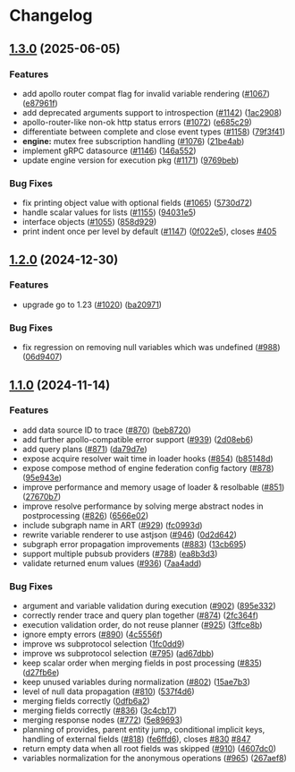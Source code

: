 # Changelog

## [1.3.0](https://github.com/wundergraph/graphql-go-tools/compare/execution/v1.2.0...execution/v1.3.0) (2025-06-05)


### Features

* add apollo router compat flag for invalid variable rendering ([#1067](https://github.com/wundergraph/graphql-go-tools/issues/1067)) ([e87961f](https://github.com/wundergraph/graphql-go-tools/commit/e87961fcd13f4dde76432745c564950f56f5045d))
* add deprecated arguments support to introspection ([#1142](https://github.com/wundergraph/graphql-go-tools/issues/1142)) ([1ac2908](https://github.com/wundergraph/graphql-go-tools/commit/1ac2908ec5ab5cfb5aed17c1fee127aef098c7fc))
* apollo-router-like non-ok http status errors ([#1072](https://github.com/wundergraph/graphql-go-tools/issues/1072)) ([e685c29](https://github.com/wundergraph/graphql-go-tools/commit/e685c29331c0d1879ff8e099d4441047fbddf054))
* differentiate between complete and close event types ([#1158](https://github.com/wundergraph/graphql-go-tools/issues/1158)) ([79f3f41](https://github.com/wundergraph/graphql-go-tools/commit/79f3f411b4101b0cdb29c2e5f075b8efe14fa6d8))
* **engine:** mutex free subscription handling ([#1076](https://github.com/wundergraph/graphql-go-tools/issues/1076)) ([21be4ab](https://github.com/wundergraph/graphql-go-tools/commit/21be4ab2fff9962d6f56b2bcb6d51b70a2651381))
* implement gRPC datasource ([#1146](https://github.com/wundergraph/graphql-go-tools/issues/1146)) ([146a552](https://github.com/wundergraph/graphql-go-tools/commit/146a552419e83b350b769a5e37cceb6d3f4b59d3))
* update engine version for execution pkg ([#1171](https://github.com/wundergraph/graphql-go-tools/issues/1171)) ([9769beb](https://github.com/wundergraph/graphql-go-tools/commit/9769beb3e8ecc27198a87747bd7f7880814da7cb))


### Bug Fixes

* fix printing object value with optional fields ([#1065](https://github.com/wundergraph/graphql-go-tools/issues/1065)) ([5730d72](https://github.com/wundergraph/graphql-go-tools/commit/5730d728f78dc64a10c00eb1de1cd00292ce7dd2))
* handle scalar values for lists ([#1155](https://github.com/wundergraph/graphql-go-tools/issues/1155)) ([94031e5](https://github.com/wundergraph/graphql-go-tools/commit/94031e5a1fa20a15b0d01a5a7f94c7dffec122f9))
* interface objects ([#1055](https://github.com/wundergraph/graphql-go-tools/issues/1055)) ([858d929](https://github.com/wundergraph/graphql-go-tools/commit/858d92992680bd8652dde2d3bdd036dbc40608c5))
* print indent once per level by default ([#1147](https://github.com/wundergraph/graphql-go-tools/issues/1147)) ([0f022e5](https://github.com/wundergraph/graphql-go-tools/commit/0f022e5a7443d71fa5c458485876dfaac4cf060b)), closes [#405](https://github.com/wundergraph/graphql-go-tools/issues/405)

## [1.2.0](https://github.com/wundergraph/graphql-go-tools/compare/execution/v1.1.0...execution/v1.2.0) (2024-12-30)


### Features

* upgrade go to 1.23 ([#1020](https://github.com/wundergraph/graphql-go-tools/issues/1020)) ([ba20971](https://github.com/wundergraph/graphql-go-tools/commit/ba209713de5a98bff3b2778090fac66a0d4ece1e))


### Bug Fixes

* fix regression on removing null variables which was undefined ([#988](https://github.com/wundergraph/graphql-go-tools/issues/988)) ([06d9407](https://github.com/wundergraph/graphql-go-tools/commit/06d9407beee3cd1c210948c4ddbf2b8c0214fe75))

## [1.1.0](https://github.com/wundergraph/graphql-go-tools/compare/execution/v1.0.9...execution/v1.1.0) (2024-11-14)


### Features

* add data source ID to trace ([#870](https://github.com/wundergraph/graphql-go-tools/issues/870)) ([beb8720](https://github.com/wundergraph/graphql-go-tools/commit/beb8720b423de3907c012e7c6ccfc12c03c26506))
* add further apollo-compatible error support ([#939](https://github.com/wundergraph/graphql-go-tools/issues/939)) ([2d08eb6](https://github.com/wundergraph/graphql-go-tools/commit/2d08eb6602571e9c12878be4f6bb82ecb2379d03))
* add query plans ([#871](https://github.com/wundergraph/graphql-go-tools/issues/871)) ([da79d7e](https://github.com/wundergraph/graphql-go-tools/commit/da79d7e8df4dc79506a901a6a0691c27b7b173b2))
* expose acquire resolver wait time in loader hooks ([#854](https://github.com/wundergraph/graphql-go-tools/issues/854)) ([b85148d](https://github.com/wundergraph/graphql-go-tools/commit/b85148dcb109b4bc1089ed6b27a7af8fce811494))
* expose compose method of engine federation config factory ([#878](https://github.com/wundergraph/graphql-go-tools/issues/878)) ([95e943e](https://github.com/wundergraph/graphql-go-tools/commit/95e943e83634482cc0d94b4c7f0a117d5f70dd82))
* improve performance and memory usage of loader & resolbable ([#851](https://github.com/wundergraph/graphql-go-tools/issues/851)) ([27670b7](https://github.com/wundergraph/graphql-go-tools/commit/27670b7fd55cb3a377c6bb7a89780b9b43d0bebb))
* improve resolve performance by solving merge abstract nodes in postprocessing ([#826](https://github.com/wundergraph/graphql-go-tools/issues/826)) ([6566e02](https://github.com/wundergraph/graphql-go-tools/commit/6566e023a0cc11833a21a2057259caeba69cacdc))
* include subgraph name in ART ([#929](https://github.com/wundergraph/graphql-go-tools/issues/929)) ([fc0993d](https://github.com/wundergraph/graphql-go-tools/commit/fc0993d6d757e395b95934794093ba1181609d04))
* rewrite variable renderer to use astjson ([#946](https://github.com/wundergraph/graphql-go-tools/issues/946)) ([0d2d642](https://github.com/wundergraph/graphql-go-tools/commit/0d2d64265c23f2286eb1b8562e68ad7c9491ed53))
* subgraph error propagation improvements ([#883](https://github.com/wundergraph/graphql-go-tools/issues/883)) ([13cb695](https://github.com/wundergraph/graphql-go-tools/commit/13cb69507d32a10203068d505bfa20afba7e3316))
* support multiple pubsub providers ([#788](https://github.com/wundergraph/graphql-go-tools/issues/788)) ([ea8b3d3](https://github.com/wundergraph/graphql-go-tools/commit/ea8b3d3e6447b2939980568b62a657b0c56926e5))
* validate returned enum values ([#936](https://github.com/wundergraph/graphql-go-tools/issues/936)) ([7aa4add](https://github.com/wundergraph/graphql-go-tools/commit/7aa4add94ea6033d1391ad1fa11bace9b670ae59))


### Bug Fixes

* argument and variable validation during execution ([#902](https://github.com/wundergraph/graphql-go-tools/issues/902)) ([895e332](https://github.com/wundergraph/graphql-go-tools/commit/895e3322c81b759176d44e58f6dbca06e8e5897c))
* correctly render trace and query plan together ([#874](https://github.com/wundergraph/graphql-go-tools/issues/874)) ([2fc364f](https://github.com/wundergraph/graphql-go-tools/commit/2fc364fd977ec21ee2a961a2f6d7c4eda7d65f89))
* execution validation order, do not reuse planner ([#925](https://github.com/wundergraph/graphql-go-tools/issues/925)) ([3ffce8b](https://github.com/wundergraph/graphql-go-tools/commit/3ffce8bfbff5b03ee052e5fd21d836ec075b0031))
* ignore empty errors ([#890](https://github.com/wundergraph/graphql-go-tools/issues/890)) ([4c5556f](https://github.com/wundergraph/graphql-go-tools/commit/4c5556f30c476dafc0a3ff34bba6bfdd93664c9f))
* improve ws subprotocol selection ([1fc0dd9](https://github.com/wundergraph/graphql-go-tools/commit/1fc0dd9b9a78e69c4831e379e3db548ece140d71))
* improve ws subprotocol selection ([#795](https://github.com/wundergraph/graphql-go-tools/issues/795)) ([ad67dbb](https://github.com/wundergraph/graphql-go-tools/commit/ad67dbb75b536fc628414584925c463c2f77405e))
* keep scalar order when merging fields in post processing ([#835](https://github.com/wundergraph/graphql-go-tools/issues/835)) ([d27fb6e](https://github.com/wundergraph/graphql-go-tools/commit/d27fb6ea477306a54d360cb5187de1c25de74824))
* keep unused variables during normalization ([#802](https://github.com/wundergraph/graphql-go-tools/issues/802)) ([15ae7b3](https://github.com/wundergraph/graphql-go-tools/commit/15ae7b30a58e4a66063f71e4992a19a5e6cf8fca))
* level of null data propagation ([#810](https://github.com/wundergraph/graphql-go-tools/issues/810)) ([537f4d6](https://github.com/wundergraph/graphql-go-tools/commit/537f4d6503a627a29691870dede91cb4b3d07124))
* merging fields correctly ([0dfb6a2](https://github.com/wundergraph/graphql-go-tools/commit/0dfb6a20f3c9af3866badf3f31aa3ff955e6b62b))
* merging fields correctly ([#836](https://github.com/wundergraph/graphql-go-tools/issues/836)) ([3c4cb17](https://github.com/wundergraph/graphql-go-tools/commit/3c4cb175dafb214644c3eee89960808e03924d54))
* merging response nodes ([#772](https://github.com/wundergraph/graphql-go-tools/issues/772)) ([5e89693](https://github.com/wundergraph/graphql-go-tools/commit/5e89693a57dd40b3cc58e2b0c35b02dd6099ee01))
* planning of provides, parent entity jump, conditional implicit keys, handling of external fields ([#818](https://github.com/wundergraph/graphql-go-tools/issues/818)) ([fe6ffd6](https://github.com/wundergraph/graphql-go-tools/commit/fe6ffd6b65949d6a4b9672ea06ca37c1c7e41f74)), closes [#830](https://github.com/wundergraph/graphql-go-tools/issues/830) [#847](https://github.com/wundergraph/graphql-go-tools/issues/847)
* return empty data when all root fields was skipped ([#910](https://github.com/wundergraph/graphql-go-tools/issues/910)) ([4607dc0](https://github.com/wundergraph/graphql-go-tools/commit/4607dc09a4633a8b577a1aca5e1d59f3378003f0))
* variables normalization for the anonymous operations ([#965](https://github.com/wundergraph/graphql-go-tools/issues/965)) ([267aef8](https://github.com/wundergraph/graphql-go-tools/commit/267aef8f74dcfcef8f01a3d64f883ce0d809f9de))
